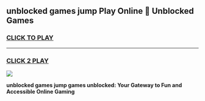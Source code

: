 
## unblocked games jump Play Online 👋 Unblocked Games
<h3>
<a href="https://premium.freeplayer.one?title=unblocked_games_jump&ref=19F">CLICK TO PLAY</a></h3>
<hr>

<h3>
<a href="https://premium.freeplayer.one?title=unblocked_games_jump&ref=19F">CLICK 2 PLAY</a>
  
</h3>

<a href="https://premium.freeplayer.one?title=unblocked_games_jump&ref=19F"><img src="https://clearcache.store/games.png"></a>


**unblocked games jump games unblocked: Your Gateway to Fun and Accessible Online Gaming**
